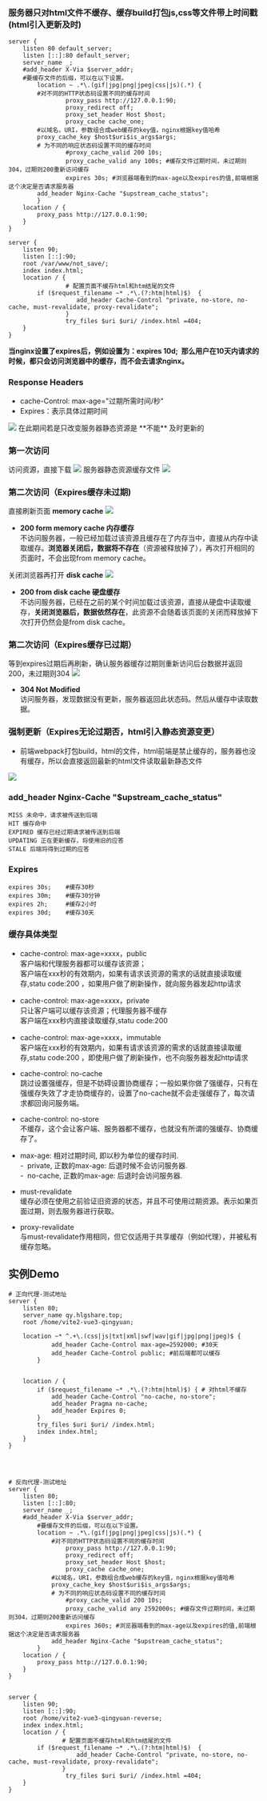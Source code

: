 ### 服务器只对html文件不缓存、缓存build打包js,css等文件带上时间戳(html引入更新及时)

```
server {
	listen 80 default_server;
	listen [::]:80 default_server;
	server_name _;
	#add_header X-Via $server_addr;
	#要缓存文件的后缀，可以在以下设置。
        location ~ .*\.(gif|jpg|png|jpeg|css|js)(.*) {
		#对不同的HTTP状态码设置不同的缓存时间
                proxy_pass http://127.0.0.1:90;
                proxy_redirect off;
                proxy_set_header Host $host;
                proxy_cache cache_one;
		#以域名，URI，参数组合成web缓存的key值，nginx根据key值哈希
		proxy_cache_key $host$uri$is_args$args;	
		# 为不同的响应状态码设置不同的缓存时间
                #proxy_cache_valid 200 10s;
                proxy_cache_valid any 100s; #缓存文件过期时间，未过期则304，过期则200重新访问缓存
                expires 30s; #浏览器端看到的max-age以及expires的值,前端根据这个决定是否请求服务器
		add_header Nginx-Cache "$upstream_cache_status";
        }
	location / {
		proxy_pass http://127.0.0.1:90;
	}
}

server {
	listen 90;
	listen [::]:90;
	root /var/www/not_save/;
	index index.html;	
	location / {
                # 配置页面不缓存html和htm结尾的文件
		if ($request_filename ~* .*\.(?:htm|html)$)  {
                   add_header Cache-Control "private, no-store, no-cache, must-revalidate, proxy-revalidate";
                }
                try_files $uri $uri/ /index.html =404;
	}
}
```

**当nginx设置了expires后，例如设置为：expires 10d;  那么用户在10天内请求的时候，都只会访问浏览器中的缓存，而不会去请求nginx。**

### Response Headers
* cache-Control: max-age="过期所需时间/秒"
* Expires：表示具体过期时间
<img src="/后端/nginx/不缓存/1.png" />
在此期间若是只改变服务器静态资源是 **不能** 及时更新的


### 第一次访问
访问资源，直接下载
<img src="/后端/nginx/不缓存/2.png" />
服务器静态资源缓存文件
<img src="/后端/nginx/不缓存/3.png" />


### 第二次访问（Expires缓存未过期)
直接刷新页面 **memory cache**
<img src="/后端/nginx/不缓存/4.png" />
- **200 form memory cache 内存缓存**  
    不访问服务器，一般已经加载过该资源且缓存在了内存当中，直接从内存中读取缓存。**浏览器关闭后，数据将不存在**（资源被释放掉了），再次打开相同的页面时，不会出现from memory cache。


关闭浏览器再打开 **disk cache**
<img src="/后端/nginx/不缓存/5.png" />
- **200 from disk cache 硬盘缓存**  
    不访问服务器，已经在之前的某个时间加载过该资源，直接从硬盘中读取缓存，**关闭浏览器后，数据依然存在**，此资源不会随着该页面的关闭而释放掉下次打开仍然会是from disk cache。


### 第二次访问（Expires缓存已过期）
等到expires过期后再刷新，确认服务器缓存过期则重新访问后台数据并返回200，未过期则304
<img src="/后端/nginx/不缓存/6.png" />

- **304 Not Modified**  
    访问服务器，发现数据没有更新，服务器返回此状态码。然后从缓存中读取数据。


### 强制更新（Expires无论过期否，html引入静态资源变更）
- 前端webpack打包build，html的文件，html前端是禁止缓存的，服务器也没有缓存，所以会直接返回最新的html文件读取最新静态文件
<img src="/后端/nginx/不缓存/7.png" />


### add_header Nginx-Cache "$upstream_cache_status"

~~~
MISS 未命中，请求被传送到后端
HIT 缓存命中
EXPIRED 缓存已经过期请求被传送到后端
UPDATING 正在更新缓存，将使用旧的应答
STALE 后端将得到过期的应答
~~~


### Expires

~~~
expires 30s;    #缓存30秒
expires 30m;    #缓存30分钟   
expires 2h;     #缓存2小时
expires 30d;    #缓存30天
~~~


### 缓存具体类型
*   cache-control: max-age=xxxx，public  
    客户端和代理服务器都可以缓存该资源；  
    客户端在xxx秒的有效期内，如果有请求该资源的需求的话就直接读取缓存,statu code:200 ，如果用户做了刷新操作，就向服务器发起http请求
    
*   cache-control: max-age=xxxx，private  
    只让客户端可以缓存该资源；代理服务器不缓存  
    客户端在xxx秒内直接读取缓存,statu code:200
    
*   cache-control: max-age=xxxx，immutable  
    客户端在xxx秒的有效期内，如果有请求该资源的需求的话就直接读取缓存,statu code:200 ，即使用户做了刷新操作，也不向服务器发起http请求
    
*   cache-control: no-cache  
    跳过设置强缓存，但是不妨碍设置协商缓存；一般如果你做了强缓存，只有在强缓存失效了才走协商缓存的，设置了no-cache就不会走强缓存了，每次请求都回询问服务端。
    
*   cache-control: no-store  
    不缓存，这个会让客户端、服务器都不缓存，也就没有所谓的强缓存、协商缓存了。


* max-age: 相对过期时间, 即以秒为单位的缓存时间.  
    \-  private, 正数的max-age: 后退时候不会访问服务器.  
    \-  no-cache, 正数的max-age: 后退时会访问服务器.


* must-revalidate  
    缓存必须在使用之前验证旧资源的状态，并且不可使用过期资源。表示如果页面过期，则去服务器进行获取。  


* proxy-revalidate  
    与must-revalidate作用相同，但它仅适用于共享缓存（例如代理），并被私有缓存忽略。

## 实例Demo

```
# 正向代理-测试地址
server {
	listen 80;
	server_name qy.hlgshare.top;
	root /home/vite2-vue3-qingyuan;
	
	location ~* ^.+\.(css|js|txt|xml|swf|wav|gif|jpg|png|jpeg)$ {
        	add_header Cache-Control max-age=2592000; #30天
        	add_header Cache-Control public; #前后端都可以缓存
    	}


	location / {
		if ($request_filename ~* .*\.(?:htm|html)$) { # 对html不缓存
			add_header Cache-Control "no-cache, no-store";
			add_header Pragma no-cache;
			add_header Expires 0;
		}
		try_files $uri $uri/ /index.html;
		index index.html;
	}
}




# 反向代理-测试地址
server {
    listen 80;
    listen [::]:80;
    server_name _;
    #add_header X-Via $server_addr;
    	#要缓存文件的后缀，可以在以下设置。
        location ~ .*\.(gif|jpg|png|jpeg|css|js)(.*) {
        	#对不同的HTTP状态码设置不同的缓存时间
                proxy_pass http://127.0.0.1:90;
                proxy_redirect off;
                proxy_set_header Host $host;
                proxy_cache cache_one;
        	#以域名，URI，参数组合成web缓存的key值，nginx根据key值哈希
        	proxy_cache_key $host$uri$is_args$args;    
        	# 为不同的响应状态码设置不同的缓存时间
                #proxy_cache_valid 200 10s;
                proxy_cache_valid any 2592000s; #缓存文件过期时间，未过期则304，过期则200重新访问缓存
                expires 360s; #浏览器端看到的max-age以及expires的值,前端根据这个决定是否请求服务器
        	add_header Nginx-Cache "$upstream_cache_status";
        }
    location / {
        proxy_pass http://127.0.0.1:90;
    }
}


server {
	listen 90;
	listen [::]:90;
	root /home/vite2-vue3-qingyuan-reverse;
	index index.html;	
	location / {
               # 配置页面不缓存html和htm结尾的文件
		if ($request_filename ~* .*\.(?:htm|html)$)  {
                   add_header Cache-Control "private, no-store, no-cache, must-revalidate, proxy-revalidate";
               }
                try_files $uri $uri/ /index.html =404;
	}
}
```
